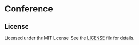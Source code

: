 # Conference

## License

Licensed under the MIT License. See the [LICENSE](LICENSE) file for details.
